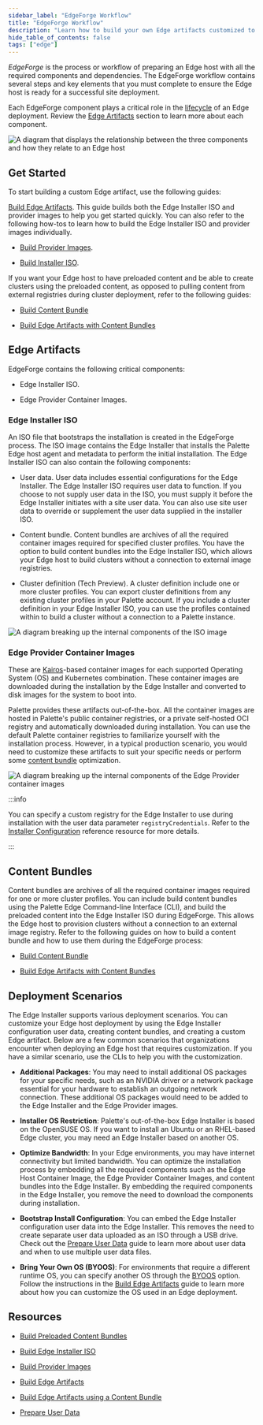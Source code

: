```yaml
---
sidebar_label: "EdgeForge Workflow"
title: "EdgeForge Workflow"
description: "Learn how to build your own Edge artifacts customized to your specific needs."
hide_table_of_contents: false
tags: ["edge"]
---
```


_EdgeForge_ is the process or workflow of preparing an Edge host with all the required components and dependencies. The
EdgeForge workflow contains several steps and key elements that you must complete to ensure the Edge host is ready for a
successful site deployment.

Each EdgeForge component plays a critical role in the [lifecycle](../edge-native-lifecycle.md) of an Edge deployment.
Review the [Edge Artifacts](../edgeforge-workflow/edgeforge-workflow.md#edge-artifacts) section to learn more about each
component.

![A diagram that displays the relationship between the three components  and how they relate to an Edge host](/clusters_edge-forge-workflow_edgeforge-workflow_components-diagram.png)

## Get Started

To start building a custom Edge artifact, use the following guides:

[Build Edge Artifacts](./palette-canvos/palette-canvos.md). This guide builds both the Edge Installer ISO and provider
images to help you get started quickly. You can also refer to the following how-tos to learn how to build the Edge
Installer ISO and provider images individually.

- [Build Provider Images](./palette-canvos//build-provider-images.md).

- [Build Installer ISO](./palette-canvos//build-installer-iso.md).

If you want your Edge host to have preloaded content and be able to create clusters using the preloaded content, as
opposed to pulling content from external registries during cluster deployment, refer to the following guides:

- [Build Content Bundle](./build-content-bundle.md)

- [Build Edge Artifacts with Content Bundles](./palette-canvos/build-artifacts.md)

## Edge Artifacts

EdgeForge contains the following critical components:

- Edge Installer ISO.

- Edge Provider Container Images.

### Edge Installer ISO

An ISO file that bootstraps the installation is created in the EdgeForge process. The ISO image contains the Edge
Installer that installs the Palette Edge host agent and metadata to perform the initial installation. The Edge Installer
ISO can also contain the following components:

- User data. User data includes essential configurations for the Edge Installer. The Edge Installer ISO requires user
  data to function. If you choose to not supply user data in the ISO, you must supply it before the Edge Installer
  initiates with a site user data. You can also use site user data to override or supplement the user data supplied in
  the installer ISO.

- Content bundle. Content bundles are archives of all the required container images required for specified cluster
  profiles. You have the option to build content bundles into the Edge Installer ISO, which allows your Edge host to
  build clusters without a connection to external image registries.

- Cluster definition (Tech Preview). A cluster definition include one or more cluster profiles. You can export cluster
  definitions from any existing cluster profiles in your Palette account. If you include a cluster definition in your
  Edge Installer ISO, you can use the profiles contained within to build a cluster without a connection to a Palette
  instance.

![A diagram breaking up the internal components of the ISO image](/clusters_edge_edgeforge-workflow_iso-diagram.png)

### Edge Provider Container Images

These are [Kairos](https://kairos.io/)-based container images for each supported Operating System (OS) and Kubernetes
combination. These container images are downloaded during the installation by the Edge Installer and converted to disk
images for the system to boot into.

Palette provides these artifacts out-of-the-box. All the container images are hosted in Palette's public container
registries, or a private self-hosted OCI registry and automatically downloaded during installation. You can use the
default Palette container registries to familiarize yourself with the installation process. However, in a typical
production scenario, you would need to customize these artifacts to suit your specific needs or perform some
[content bundle](../edgeforge-workflow/build-content-bundle.md) optimization.

![A diagram breaking up the internal components of the Edge Provider container images](/clusters_edge_edgeforge-workflow_provider-diagram.png)

:::info

You can specify a custom registry for the Edge Installer to use during installation with the user data parameter
`registryCredentials`. Refer to the
[Installer Configuration](../edge-configuration/installer-reference.md#external-registry) reference resource for more
details.

:::

## Content Bundles

Content bundles are archives of all the required container images required for one or more cluster profiles. You can
include build content bundles using the Palette Edge Command-line Interface (CLI), and build the preloaded content into
the Edge Installer ISO during EdgeForge. This allows the Edge host to provision clusters without a connection to an
external image registry. Refer to the following guides on how to build a content bundle and how to use them during the
EdgeForge process:

- [Build Content Bundle](./build-content-bundle.md)

- [Build Edge Artifacts with Content Bundles](./palette-canvos/build-artifacts.md)

## Deployment Scenarios

The Edge Installer supports various deployment scenarios. You can customize your Edge host deployment by using the Edge
Installer configuration user data, creating content bundles, and creating a custom Edge artifact. Below are a few common
scenarios that organizations encounter when deploying an Edge host that requires customization. If you have a similar
scenario, use the CLIs to help you with the customization.

- **Additional Packages**: You may need to install additional OS packages for your specific needs, such as an NVIDIA
  driver or a network package essential for your hardware to establish an outgoing network connection. These additional
  OS packages would need to be added to the Edge Installer and the Edge Provider images.

- **Installer OS Restriction**: Palette's out-of-the-box Edge Installer is based on the OpenSUSE OS. If you want to
  install an Ubuntu or an RHEL-based Edge cluster, you may need an Edge Installer based on another OS.

- **Optimize Bandwidth**: In your Edge environments, you may have internet connectivity but limited bandwidth. You can
  optimize the installation process by embedding all the required components such as the Edge Host Container Image, the
  Edge Provider Container Images, and content bundles into the Edge Installer. By embedding the required components in
  the Edge Installer, you remove the need to download the components during installation.

- **Bootstrap Install Configuration**: You can embed the Edge Installer configuration user data into the Edge Installer.
  This removes the need to create separate user data uploaded as an ISO through a USB drive. Check out the
  [Prepare User Data](/clusters/edge/edgeforge-workflow/prepare-user-data) guide to learn more about user data and when
  to use multiple user data files.

- **Bring Your Own OS (BYOOS)**: For environments that require a different runtime OS, you can specify another OS
  through the [BYOOS](/integrations/byoos) option. Follow the instructions in the
  [Build Edge Artifacts](/clusters/edge/edgeforge-workflow/palette-canvos) guide to learn more about how you can
  customize the OS used in an Edge deployment.

## Resources

- [Build Preloaded Content Bundles](build-content-bundle.md)

- [Build Edge Installer ISO](./palette-canvos/build-installer-iso.md)

- [Build Provider Images](./palette-canvos/build-provider-images.md)

- [Build Edge Artifacts](./palette-canvos/palette-canvos.md)

- [Build Edge Artifacts using a Content Bundle](./palette-canvos/build-artifacts.md)

- [Prepare User Data](prepare-user-data.md)
